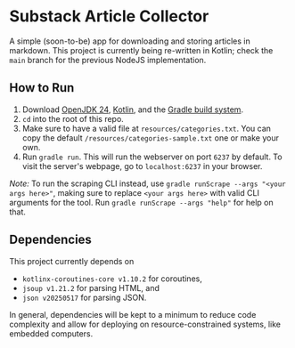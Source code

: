 # Substack Article Collector

A simple (soon-to-be) app for downloading and storing articles in markdown. This project is currently being re-written in Kotlin; check the `main` branch for the previous NodeJS implementation.

## How to Run

1. Download [OpenJDK 24](https://jdk.java.net/24/), [Kotlin](https://kotlinlang.org/docs/command-line.html), and the [Gradle build system](https://gradle.org/install/).
2. `cd` into the root of this repo.
3. Make sure to have a valid file at `resources/categories.txt`. You can copy the default `/resources/categories-sample.txt` one or make your own.
4. Run `gradle run`. This will run the webserver on port `6237` by default. To visit the server's webpage, go to `localhost:6237` in your browser.

*Note:* To run the scraping CLI instead, use `gradle runScrape --args "<your args here>"`, making sure to replace `<your args here>` with valid CLI arguments for the tool. Run `gradle runScrape --args "help"` for help on that.

## Dependencies

This project currently depends on
* `kotlinx-coroutines-core v1.10.2` for coroutines,
* `jsoup v1.21.2` for parsing HTML, and
* `json v20250517` for parsing JSON.

In general, dependencies will be kept to a minimum to reduce code complexity and allow for deploying on resource-constrained systems, like embedded computers.
